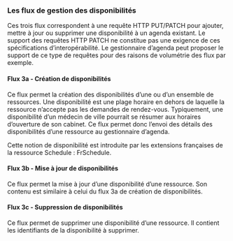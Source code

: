 ### Les flux de gestion des disponibilités 

Ces trois flux correspondent à une requête HTTP PUT/PATCH pour ajouter, mettre à jour ou supprimer une disponibilité à un agenda existant. Le support des requêtes HTTP PATCH ne constitue pas une exigence de ces spécifications d’interopérabilité. Le gestionnaire d’agenda peut proposer le support de ce type de requêtes pour des raisons de volumétrie des flux par exemple.

#### Flux 3a - Création de disponibilités

Ce flux permet la création des disponibilités d’une ou d’un ensemble de ressources. Une disponibilité est une plage horaire en dehors de laquelle la ressource n’accepte pas les demandes de rendez-vous. Typiquement, une disponibilité d’un médecin de ville pourrait se résumer aux horaires d’ouverture de son cabinet. Ce flux permet donc l’envoi des détails des disponibilités d’une ressource au gestionnaire d’agenda.

Cette notion de disponibilité est introduite par les extensions françaises de la ressource Schedule : FrSchedule.

#### Flux 3b - Mise à jour de disponibilités

Ce flux permet la mise à jour d’une disponibilité d’une ressource. Son contenu est similaire à celui du flux 3a de création de disponibilités.

#### Flux 3c - Suppression de disponibilités

Ce flux permet de supprimer une disponibilité d’une ressource. Il contient les identifiants de la disponibilité à supprimer.